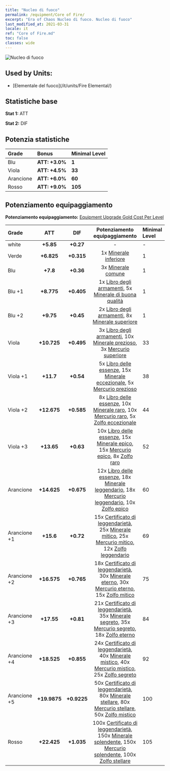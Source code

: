 ```yaml
---
title: "Nucleo di fuoco"
permalink: /equipment/Core of Fire/
excerpt: "Era of Chaos Nucleo di fuoco. Nucleo di fuoco"
last_modified_at: 2021-03-31
locale: it
ref: "Core of Fire.md"
toc: false
classes: wide
---
```


  ![Nucleo di fuoco](/images/e/e_9041.png)

## Used by Units:

* [Elementale del fuoco](/it/units/Fire Elemental/) 


## Statistiche base
 **Stat 1:** ATT

 **Stat 2:** DIF

## Potenzia statistiche

  |     Grade    |   Bonus | Minimal Level | 
  |:-------------|:--------|:--------------| 
  | Blu | **ATT: +3.0%** | **1** | 
  | Viola | **ATT: +4.5%** | **33** | 
  | Arancione | **ATT: +6.0%** | **60** | 
  | Rosso | **ATT: +9.0%** | **105** | 


## Potenziamento equipaggiamento
 **Potenziamento equipaggiamento:** [Equipment Upgrade Gold Cost Per Level](/equipment/EquipmentUpgradeCostPerLevel/) 

  |          Grade      | ATT | DIF | Potenziamento equipaggiamento | Minimal Level |
  |:--------------------|:---------:|:---------:|:----------------:|:--------------|
  | white | **+5.85** | **+0.27** | - | - |
  | Verde | **+6.825** | **+0.315** | 1x [Minerale inferiore](/it/Items/mat_1/) | 1 |
  | Blu | **+7.8** | **+0.36** | 3x [Minerale comune](/it/Items/mat_6/) | 1 |
  | Blu +1 | **+8.775** | **+0.405** | 1x [Libro degli armamenti](/it/Items/mat_18/), 5x [Minerale di buona qualità](/it/Items/mat_12/) | 1 |
  | Blu +2 | **+9.75** | **+0.45** | 2x [Libro degli armamenti](/it/Items/mat_25/), 8x [Minerale superiore](/it/Items/mat_19/) | 1 |
  | Viola | **+10.725** | **+0.495** | 3x [Libro degli armamenti](/it/Items/mat_32/), 10x [Minerale prezioso](/it/Items/mat_26/), 3x [Mercurio superiore](/it/Items/mat_21/) | 33 |
  | Viola +1 | **+11.7** | **+0.54** | 5x [Libro delle essenze](/it/Items/mat_39/), 15x [Minerale eccezionale](/it/Items/mat_33/), 5x [Mercurio prezioso](/it/Items/mat_28/) | 38 |
  | Viola +2 | **+12.675** | **+0.585** | 8x [Libro delle essenze](/it/Items/mat_46/), 10x [Minerale raro](/it/Items/mat_40/), 10x [Mercurio raro](/it/Items/mat_42/), 5x [Zolfo eccezionale](/it/Items/mat_36/) | 44 |
  | Viola +3 | **+13.65** | **+0.63** | 10x [Libro delle essenze](/it/Items/mat_53/), 15x [Minerale epico](/it/Items/mat_47/), 15x [Mercurio epico](/it/Items/mat_49/), 8x [Zolfo raro](/it/Items/mat_43/) | 52 |
  | Arancione | **+14.625** | **+0.675** | 12x [Libro delle essenze](/it/Items/mat_60/), 18x [Minerale leggendario](/it/Items/mat_54/), 18x [Mercurio leggendario](/it/Items/mat_56/), 10x [Zolfo epico](/it/Items/mat_50/) | 60 |
  | Arancione +1 | **+15.6** | **+0.72** | 15x [Certificato di leggendarietà](/it/Items/mat_67/), 25x [Minerale mitico](/it/Items/mat_61/), 25x [Mercurio mitico](/it/Items/mat_63/), 12x [Zolfo leggendario](/it/Items/mat_57/) | 69 |
  | Arancione +2 | **+16.575** | **+0.765** | 18x [Certificato di leggendarietà](/it/Items/mat_74/), 30x [Minerale eterno](/it/Items/mat_68/), 30x [Mercurio eterno](/it/Items/mat_70/), 15x [Zolfo mitico](/it/Items/mat_64/) | 75 |
  | Arancione +3 | **+17.55** | **+0.81** | 21x [Certificato di leggendarietà](/it/Items/mat_81/), 35x [Minerale segreto](/it/Items/mat_75/), 35x [Mercurio segreto](/it/Items/mat_77/), 18x [Zolfo eterno](/it/Items/mat_71/) | 84 |
  | Arancione +4 | **+18.525** | **+0.855** | 24x [Certificato di leggendarietà](/it/Items/mat_88/), 40x [Minerale mistico](/it/Items/mat_82/), 40x [Mercurio mistico](/it/Items/mat_84/), 25x [Zolfo segreto](/it/Items/mat_78/) | 92 |
  | Arancione +5 | **+19.9875** | **+0.9225** | 50x [Certificato di leggendarietà](/it/Items/mat_95/), 80x [Minerale stellare](/it/Items/mat_89/), 80x [Mercurio stellare](/it/Items/mat_91/), 50x [Zolfo mistico](/it/Items/mat_85/) | 100 |
  | Rosso | **+22.425** | **+1.035** | 100x [Certificato di leggendarietà](/it/Items/mat_102/), 150x [Minerale splendente](/it/Items/mat_96/), 150x [Mercurio splendente](/it/Items/mat_98/), 100x [Zolfo stellare](/it/Items/mat_92/) | 105 |

